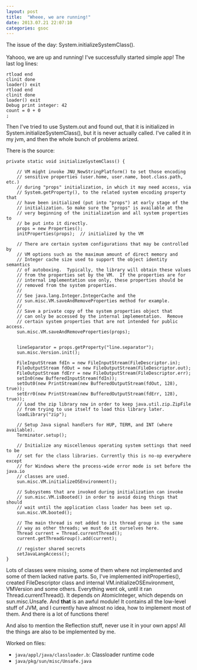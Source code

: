 ```yaml
---
layout: post
title:  "Wheee, we are running!"
date: 2013.07.21 22:07:10
categories: gsoc
---
```


The issue of the day: System.initializeSystemClass().  
&nbsp;  
Yahooo, we are up and running! I've successfully started simple app! The last log lines:

    rtload end
    clinit done
    loader() exit
    rtload end
    clinit done
    loader() exit
    Debug print integer: 42
    count = 0 + 0
    ; 

Then I've tried to use System.out and found out, that it is initialized in System.initializeSystemClass(), but it is never actually called. I've called it in my jvm, and then the whole bunch of problems arized.

There is the source:

    private static void initializeSystemClass() {

        // VM might invoke JNU_NewStringPlatform() to set those encoding
        // sensitive properties (user.home, user.name, boot.class.path, etc.)
        // during "props" initialization, in which it may need access, via
        // System.getProperty(), to the related system encoding property that
        // have been initialized (put into "props") at early stage of the
        // initialization. So make sure the "props" is available at the
        // very beginning of the initialization and all system properties to
        // be put into it directly.
        props = new Properties();
        initProperties(props);  // initialized by the VM

        // There are certain system configurations that may be controlled by
        // VM options such as the maximum amount of direct memory and
        // Integer cache size used to support the object identity semantics
        // of autoboxing.  Typically, the library will obtain these values
        // from the properties set by the VM.  If the properties are for
        // internal implementation use only, these properties should be
        // removed from the system properties.
        //
        // See java.lang.Integer.IntegerCache and the
        // sun.misc.VM.saveAndRemoveProperties method for example.
        //
        // Save a private copy of the system properties object that
        // can only be accessed by the internal implementation.  Remove
        // certain system properties that are not intended for public access.
        sun.misc.VM.saveAndRemoveProperties(props);


        lineSeparator = props.getProperty("line.separator");
        sun.misc.Version.init();

        FileInputStream fdIn = new FileInputStream(FileDescriptor.in);
        FileOutputStream fdOut = new FileOutputStream(FileDescriptor.out);
        FileOutputStream fdErr = new FileOutputStream(FileDescriptor.err);
        setIn0(new BufferedInputStream(fdIn));
        setOut0(new PrintStream(new BufferedOutputStream(fdOut, 128), true));
        setErr0(new PrintStream(new BufferedOutputStream(fdErr, 128), true));
        // Load the zip library now in order to keep java.util.zip.ZipFile
        // from trying to use itself to load this library later.
        loadLibrary("zip");

        // Setup Java signal handlers for HUP, TERM, and INT (where available).
        Terminator.setup();

        // Initialize any miscellenous operating system settings that need to be
        // set for the class libraries. Currently this is no-op everywhere except
        // for Windows where the process-wide error mode is set before the java.io
        // classes are used.
        sun.misc.VM.initializeOSEnvironment();

        // Subsystems that are invoked during initialization can invoke
        // sun.misc.VM.isBooted() in order to avoid doing things that should
        // wait until the application class loader has been set up.
        sun.misc.VM.booted();

        // The main thread is not added to its thread group in the same
        // way as other threads; we must do it ourselves here.
        Thread current = Thread.currentThread();
        current.getThreadGroup().add(current);

        // register shared secrets
        setJavaLangAccess();
    }

Lots of classes were missing, some of them where not implemented and some of them lacked native parts. So, I've implemented initProperties(), created FileDescriptor class and internal VM.initializeOSEnvironment, VMVersion and some others. Everything went ok, until it ran Thread.currentThread(). It depends on AtomicInteger, which depends on sun.misc.Unsafe. And **that** is an awful module! It contains all the low-level stuff of JVM, and I currently have almost no idea, how to implement most of them. And there is a lot of functions there!

And also to mention the Reflection stuff, never use it in your own apps! All the things are also to be implemented by me.

Worked on files:
- `java/appl/java/classloader.b`: Classloader runtime code
- `java/pkg/sun/misc/Unsafe.java`
